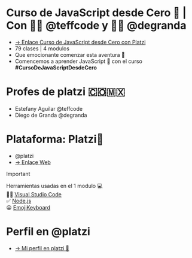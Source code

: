 # Curso de JavaScript desde Cero 💚 | Con 👩‍💻 @teffcode y 🧑‍💻 @degranda
* [-> Enlace Curso de JavaScript desde Cero con Platzi](https://platzi.com/cursos/javascript-fundamentos/)
* 79 clases | 4 modulos 
* Que emocionante comenzar esta aventura 🚀 
* Comencemos a aprender JavaScript 💛 con el curso <strong>#CursoDeJavaScriptDesdeCero</strong> 

# Profes de platzi 🇨🇴🇲🇽
* Estefany Aguilar @teffcode
* Diego de Granda @degranda
  
# Plataforma: Platzi💚
* @platzi
* [-> Enlace Web](https://platzi.com/new-home/)

> [!IMPORTANT]
> Herramientas usadas en el 1 modulo 💻 <br>
> 👩‍💻 [Visual Studio Code](https://code.visualstudio.com/) <br>
> ✅ [Node.js](https://nodejs.org/en) <br>
> 😀 [EmojiKeyboard](https://emojikeyboard.top/) 

# Perfil en @platzi 
* [-> Mi perfil en platzi 💚](https://platzi.com/p/julianacastilloaraujo/)
